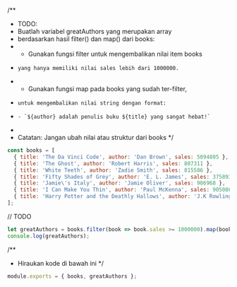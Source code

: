 /**
 * TODO:
 * Buatlah variabel greatAuthors yang merupakan array
 * berdasarkan hasil filter() dan map() dari books:
 *   - Gunakan fungsi filter untuk mengembalikan nilai item books
 *     yang hanya memiliki nilai sales lebih dari 1000000.
 *   - Gunakan fungsi map pada books yang sudah ter-filter,
 *     untuk mengembalikan nilai string dengan format:
 *     - `${author} adalah penulis buku ${title} yang sangat hebat!`
 *
 * Catatan: Jangan ubah nilai atau struktur dari books
 */
```js
const books = [
  { title: 'The Da Vinci Code', author: 'Dan Brown', sales: 5094805 },
  { title: 'The Ghost', author: 'Robert Harris', sales: 807311 },
  { title: 'White Teeth', author: 'Zadie Smith', sales: 815586 },
  { title: 'Fifty Shades of Grey', author: 'E. L. James', sales: 3758936 },
  { title: 'Jamie\'s Italy', author: 'Jamie Oliver', sales: 906968 },
  { title: 'I Can Make You Thin', author: 'Paul McKenna', sales: 905086 },
  { title: 'Harry Potter and the Deathly Hallows', author: 'J.K Rowling', sales: 4475152 },
];
```

// TODO
```js
let greatAuthors = books.filter(book => book.sales >= 1000000).map(book=> `${book.author} adalah penulis buku ${book.title} yang sangat hebat!`);
console.log(greatAuthors);
```
/**
 * Hiraukan kode di bawah ini
 */

```js
module.exports = { books, greatAuthors };
```